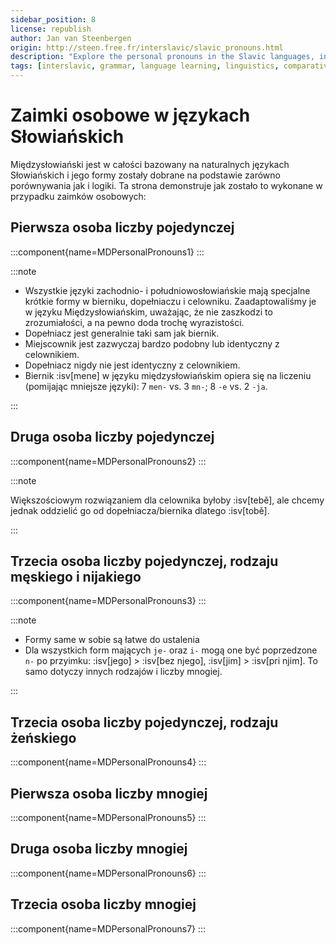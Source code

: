```yaml
---
sidebar_position: 8
license: republish
author: Jan van Steenbergen
origin: http://steen.free.fr/interslavic/slavic_pronouns.html
description: "Explore the personal pronouns in the Slavic languages, including natural, constructed, and fictional dialects, for a comprehensive linguistic comparison."
tags: [interslavic, grammar, language learning, linguistics, comparative, personal pronouns, pronouns, slavic languages]
---
```


# Zaimki osobowe w językach Słowiańskich

Międzysłowiański jest w całości bazowany na naturalnych językach Słowiańskich i jego formy zostały dobrane na podstawie zarówno porównywania jak i logiki. Ta strona demonstruje jak zostało to wykonane w przypadku zaimków osobowych:

## Pierwsza osoba liczby pojedynczej

:::component{name=MDPersonalPronouns1}
:::

:::note

- Wszystkie języki zachodnio- i południowosłowiańskie mają specjalne krótkie formy w bierniku, dopełniaczu i celowniku. Zaadaptowaliśmy je w języku Międzysłowiańskim, uważając, że nie zaszkodzi to zrozumiałości, a na pewno doda trochę wyrazistości.
- Dopełniacz jest generalnie taki sam jak biernik.
- Miejscownik jest zazwyczaj bardzo podobny lub identyczny z celownikiem.
- Dopełniacz nigdy nie jest identyczny z celownikiem.
- Biernik :isv[mene] w języku międzysłowiańskim opiera się na liczeniu (pomijając mniejsze języki): 7 `men-` vs. 3 `mn-`; 8 `-e` vs. 2 `-ja`.

:::

## Druga osoba liczby pojedynczej

:::component{name=MDPersonalPronouns2}
:::

:::note

Większościowym rozwiązaniem dla celownika byłoby :isv[tebě], ale chcemy jednak oddzielić go od dopełniacza/biernika dlatego :isv[tobě].

:::

## Trzecia osoba liczby pojedynczej, rodzaju męskiego i nijakiego

:::component{name=MDPersonalPronouns3}
:::

:::note

- Formy same w sobie są łatwe do ustalenia
- Dla wszystkich form mających `je-` oraz `i-` mogą one być poprzedzone `n-` po przyimku: :isv[jego] > :isv[bez njego], :isv[jim] > :isv[pri njim]. To samo dotyczy innych rodzajów i liczby mnogiej.
  
:::

## Trzecia osoba liczby pojedynczej, rodzaju żeńskiego

:::component{name=MDPersonalPronouns4}
:::

## Pierwsza osoba liczby mnogiej

:::component{name=MDPersonalPronouns5}
:::

## Druga osoba liczby mnogiej

:::component{name=MDPersonalPronouns6}
:::

## Trzecia osoba liczby mnogiej

:::component{name=MDPersonalPronouns7}
:::

